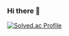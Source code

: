 ### Hi there 👋

[![Solved.ac Profile](http://mazassumnida.wtf/api/v2/generate_badge?boj=jaeseokk)](https://solved.ac/jaeseokk/)


<!--
**Imjaeseokk/Imjaeseokk** is a ✨ _special_ ✨ repository because its `README.md` (this file) appears on your GitHub profile.

Here are some ideas to get you started:

- 🔭 I’m currently working on ...
- 🌱 I’m currently learning ...
- 👯 I’m looking to collaborate on ...
- 🤔 I’m looking for help with ...
- 💬 Ask me about ...
- 📫 How to reach me: ...
- 😄 Pronouns: ...
- ⚡ Fun fact: ...
-->

